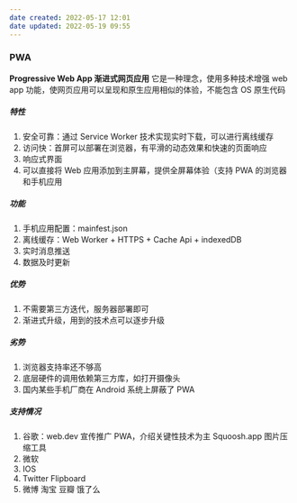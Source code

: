 ```yaml
---
date created: 2022-05-17 12:01
date updated: 2022-05-19 09:55
---
```


### PWA

**Progressive Web App 渐进式网页应用**
它是一种理念，使用多种技术增强 web app 功能，使网页应用可以呈现和原生应用相似的体验，不能包含 OS 原生代码

##### 特性

1. 安全可靠：通过 Service Worker 技术实现实时下载，可以进行离线缓存
2. 访问快：首屏可以部署在浏览器，有平滑的动态效果和快速的页面响应
3. 响应式界面
4. 可以直接将 Web 应用添加到主屏幕，提供全屏幕体验（支持 PWA 的浏览器和手机应用

##### 功能

1. 手机应用配置：mainfest.json
2. 离线缓存：Web Worker + HTTPS + Cache Api + indexedDB
3. 实时消息推送
4. 数据及时更新

##### 优势

1. 不需要第三方迭代，服务器部署即可
2. 渐进式升级，用到的技术点可以逐步升级

##### 劣势

1. 浏览器支持率还不够高
2. 底层硬件的调用依赖第三方库，如打开摄像头
3. 国内某些手机厂商在 Android 系统上屏蔽了 PWA

##### 支持情况

1. 谷歌：web.dev 宣传推广 PWA，介绍关键性技术为主 Squoosh.app 图片压缩工具
2. 微软
3. IOS
4. Twitter Flipboard
5. 微博 淘宝 豆瓣 饿了么
